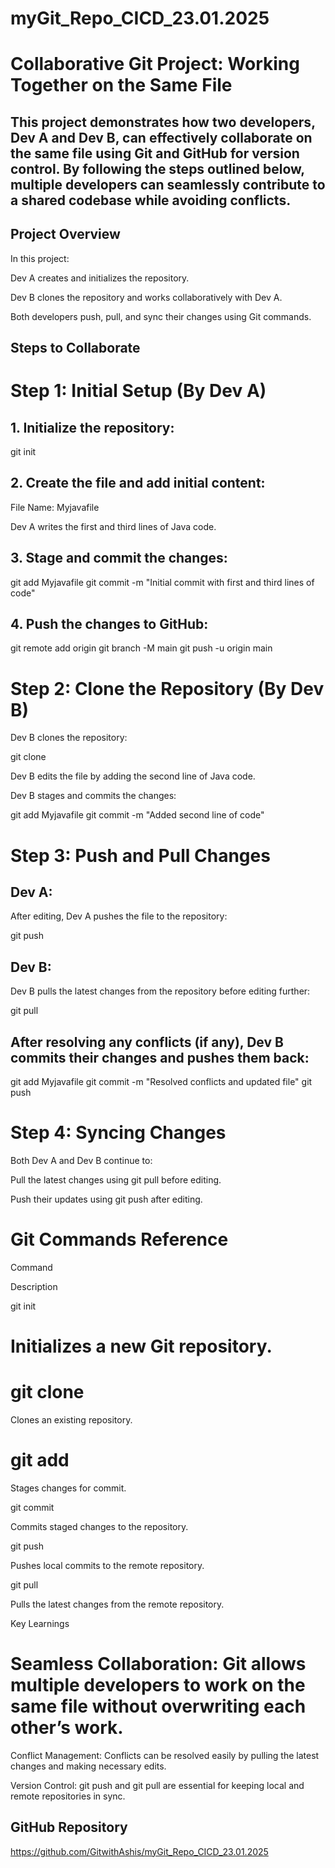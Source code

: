#  myGit_Repo_CICD_23.01.2025


# Collaborative Git Project: Working Together on the Same File

## This project demonstrates how two developers, Dev A and Dev B, can effectively collaborate on the same file using Git and GitHub for version control. By following the steps outlined below, multiple developers can seamlessly contribute to a shared codebase while avoiding conflicts.

## Project Overview

In this project:

Dev A creates and initializes the repository.

Dev B clones the repository and works collaboratively with Dev A.

Both developers push, pull, and sync their changes using Git commands.

## Steps to Collaborate

# Step 1: Initial Setup (By Dev A)

## 1. Initialize the repository:

git init

## 2. Create the file and add initial content:

File Name: Myjavafile

Dev A writes the first and third lines of Java code.

## 3. Stage and commit the changes:

git add Myjavafile
git commit -m "Initial commit with first and third lines of code"

## 4. Push the changes to GitHub:

git remote add origin <repository-url>
git branch -M main
git push -u origin main

# Step 2: Clone the Repository (By Dev B)

Dev B clones the repository:

git clone <repository-url>

Dev B edits the file by adding the second line of Java code.

Dev B stages and commits the changes:

git add Myjavafile
git commit -m "Added second line of code"

# Step 3: Push and Pull Changes

## Dev A:

 After editing, Dev A pushes the file to the repository:

git push

## Dev B:

Dev B pulls the latest changes from the repository before editing further:

git pull

## After resolving any conflicts (if any), Dev B commits their changes and pushes them back:

git add Myjavafile
git commit -m "Resolved conflicts and updated file"
git push

# Step 4: Syncing Changes

Both Dev A and Dev B continue to:

Pull the latest changes using git pull before editing.

Push their updates using git push after editing.

# Git Commands Reference

Command

Description

git init

# Initializes a new Git repository.

# git clone

Clones an existing repository.

# git add

Stages changes for commit.

git commit

Commits staged changes to the repository.

git push

Pushes local commits to the remote repository.

git pull

Pulls the latest changes from the remote repository.

Key Learnings

# Seamless Collaboration: Git allows multiple developers to work on the same file without overwriting each other’s work.

Conflict Management: Conflicts can be resolved easily by pulling the latest changes and making necessary edits.

Version Control: git push and git pull are essential for keeping local and remote repositories in sync.

## GitHub Repository

https://github.com/GitwithAshis/myGit_Repo_CICD_23.01.2025
